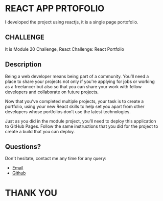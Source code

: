 # REACT APP PRTOFOLIO 
I developed the project using reactjs, it is a single page portofolio.

## CHALLENGE
It is Module 20 Challenge, React Challenge: React Portfolio

## Description
Being a web developer means being part of a community. You’ll need a place to share your projects not only if you're applying for jobs or working as a freelancer but also so that you can share your work with fellow developers and collaborate on future projects.

Now that you’ve completed multiple projects, your task is to create a portfolio, using your new React skills to help set you apart from other developers whose portfolios don’t use the latest technologies.

Just as you did in the module project, you’ll need to deploy this application to GitHub Pages. Follow the same instructions that you did for the project to create a build that you can deploy.

## Questions?
Don't hesitate, contact me any time for any query:

- [Email](mailto:Rafiqullahnasrat3@gmail.com)
- [Github](https://github.com/rafiqnasrat)

# THANK YOU